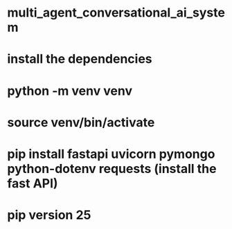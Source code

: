 # multi_agent_conversational_ai_system

# install the dependencies

# python -m venv venv
# source venv/bin/activate 
# pip install fastapi uvicorn pymongo python-dotenv requests (install the fast API)
# pip version 25
